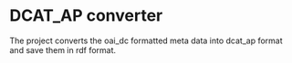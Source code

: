 # DCAT_AP converter
The project converts the oai_dc formatted meta data into dcat_ap format and save them in rdf format.
